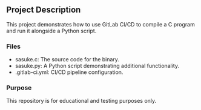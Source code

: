 ## Project Description
This project demonstrates how to use GitLab CI/CD to compile a C program and run it alongside a Python script. 

### Files
- sasuke.c: The source code for the binary.
- sasuke.py: A Python script demonstrating additional functionality.
- .gitlab-ci.yml: CI/CD pipeline configuration.

### Purpose
This repository is for educational and testing purposes only.